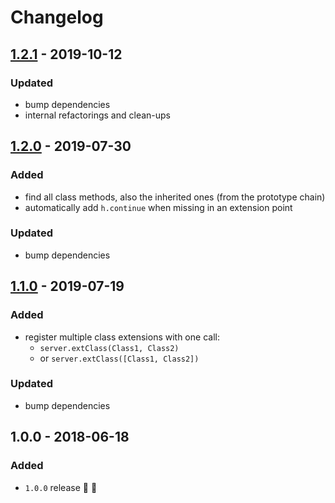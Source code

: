 # Changelog

## [1.2.1](https://github.com/futurestudio/hapi-class-extension-points/compare/v1.2.0...v1.2.1) - 2019-10-12

### Updated
- bump dependencies
- internal refactorings and clean-ups


## [1.2.0](https://github.com/futurestudio/hapi-class-extension-points/compare/v1.1.0...v1.2.0) - 2019-07-30

### Added
- find all class methods, also the inherited ones (from the prototype chain)
- automatically add `h.continue` when missing in an extension point

### Updated
- bump dependencies


## [1.1.0](https://github.com/futurestudio/hapi-class-extension-points/compare/v1.0.0...v1.1.0) - 2019-07-19

### Added
- register multiple class extensions with one call:
  - `server.extClass(Class1, Class2)`
  - or `server.extClass([Class1, Class2])`

### Updated
- bump dependencies


## 1.0.0 - 2018-06-18

### Added
- `1.0.0` release 🚀 🎉
